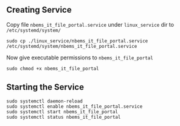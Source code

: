 ## Creating Service

Copy file `nbems_it_file_portal.service` under `linux_service` dir to `/etc/systemd/system/`

```
sudo cp ./linux_service/nbems_it_file_portal.service /etc/systemd/system/nbems_it_file_portal.service 
```

Now give executable permissions to `nbems_it_file_portal`

```
sudo chmod +x nbems_it_file_portal
```

## Starting the Service

```
sudo systemctl daemon-reload
sudo systemctl enable nbems_it_file_portal.service
sudo systemctl start nbems_it_file_portal
sudo systemctl status nbems_it_file_portal
```

